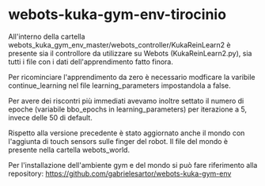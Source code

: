 # webots-kuka-gym-env-tirocinio
All'interno della cartella webots_kuka_gym_env_master/webots_controller/KukaReinLearn2 è presente sia il controllore da utilizzare su Webots (KukaReinLearn2.py), sia tutti i file con i dati dell'apprendimento fatto finora. 

Per ricominciare l'apprendimento da zero è necessario modficare la varibile continue_learning nel file learning_parameters impostandola a false.

Per avere dei riscontri più immediati avevamo inoltre settato il numero di epoche (variabile bbo_epochs in learning_parameters) per iterazione a 5, invece delle 50 di default.

Rispetto alla versione precedente è stato aggiornato anche il mondo con l'aggiunta di touch sensors sulle finger del robot. Il file del mondo è presente nella cartella webots_world.

Per l'installazione dell'ambiente gym e del mondo si può fare riferimento alla repository: https://github.com/gabrielesartor/webots-kuka-gym-env
